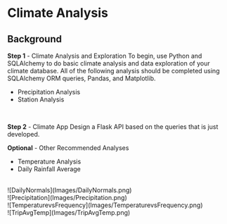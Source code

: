 # Climate Analysis 

## Background 
**Step 1** - Climate Analysis and Exploration
To begin, use Python and SQLAlchemy to do basic climate analysis and data exploration of your climate database. All of the following analysis should be completed using SQLAlchemy ORM queries, Pandas, and Matplotlib.
  * Precipitation Analysis
  * Station Analysis <br>
<br>

**Step 2** - Climate App
Design a Flask API based on the queries that is just developed.
<br>

**Optional** - Other Recommended Analyses
  * Temperature Analysis
  * Daily Rainfall Average<br>
  <br>
![DailyNormals](Images/DailyNormals.png)<br>
![Precipitation](Images/Precipitation.png)<br>
![TemperaturevsFrequency](Images/TemperaturevsFrequency.png)<br>
![TripAvgTemp](Images/TripAvgTemp.png)<br>

<!--
![WeatherAnalysis_1](Link later)<br>
![WeatherAnalysis_2](Link later)<br>
![WeatherAnalysis_3](Link later)<br>
![WeatherAnalysis_4](Link later)<br>
![WeatherAnalysis_5](Link later)<br>
![WeatherAnalysis_6](Link later)<br>
![WeatherAnalysis_7](Link later)<br>
![WeatherAnalysis_8](Link later)<br>
![WeatherAnalysis_9](Link later)<br>
![WeatherAnalysis_10](Link later)<br>
![WeatherAnalysis_11](Link later)<br>
-->
